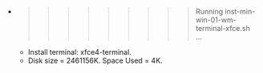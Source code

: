 * >>>>>>>>> Running inst-min-win-01-wm-terminal-xfce.sh ...
  * Install terminal: xfce4-terminal.
  * Disk size = 2461156K. Space Used = 4K.
